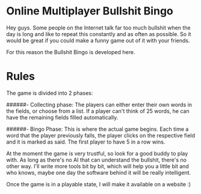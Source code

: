 ﻿# Online Multiplayer Bullshit Bingo

Hey guys. Some people on the Internet talk far too much bullshit when the day is long and like to repeat this constantly and as often as possible.  So it would be great if you could make a funny game out of it with your friends.

For this reason the Bullshit Bingo is developed here.

# Rules
The game is divided into 2 phases:

######- Collecting phase:
  The players can either enter their own words in the fields, or choose from a list. If a player can't think of 25 words, he can
  have the remaining fields filled automatically.

######- Bingo Phase:
  This is where the actual game begins. Each time a word that the player previously
  falls, the player clicks on the respective field and it is marked as said. The first player to have 5 in a row wins.

At the moment the game is very trustful, so look for a good buddy to play with. As long as there's no AI that can understand the bullshit, there's no other way. I'll write more tools bit by bit, which will help you a little bit and who knows, maybe one day the software behind it will be really intelligent.

Once the game is in a playable state, I will make it available on a website :)
